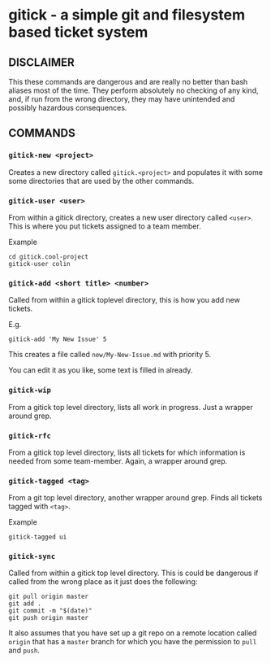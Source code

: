 
gitick - a simple git and filesystem based ticket system
========================================================


DISCLAIMER
----------

This these commands are dangerous and are really no better than bash
aliases most of the time.  They perform absolutely no checking of any
kind, and, if run from the wrong directory, they may have
unintended and possibly hazardous consequences.


COMMANDS
----------

### `gitick-new <project>`

Creates a new directory called `gitick.<project>` and populates it
with some some directories that are used by the other commands.

### `gitick-user <user>`

From within a gitick directory, creates a new user directory called
`<user>`.  This is where you put tickets assigned to a team member.

Example
    
    cd gitick.cool-project
    gitick-user colin
    

### `gitick-add <short title> <number>`

Called from within a gitick toplevel directory, this is how you add
new tickets.

E.g.

    gitick-add 'My New Issue' 5
	
This creates a file called `new/My-New-Issue.md` with priority 5.

You can edit it as you like, some text is filled in already.

### `gitick-wip`

From a gitick top level directory, lists all work in progress. Just a
wrapper around grep.

### `gitick-rfc`

From a gitick top level directory, lists all tickets for which
information is needed from some team-member.  Again, a wrapper around
grep.

### `gitick-tagged <tag>`

From a git top level directory, another wrapper around grep. Finds all
tickets tagged with `<tag>`.


Example
  
    gitick-tagged ui

### `gitick-sync`

Called from within a gitick top level directory. This is could be
dangerous if called from the wrong place as it just does the
following:

    git pull origin master
    git add .
    git commit -m "$(date)"
    git push origin master

It also assumes that you have set up a git repo on a remote location
called `origin` that has a `master` branch for which you have the
permission to `pull` and `push`.


